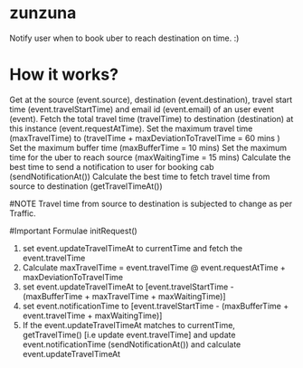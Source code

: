 # zunzuna
Notify user when to book uber to reach destination on time. :)

# How it works?
Get at the source (event.source), destination (event.destination), travel start time (event.travelStartTime) and email id (event.email) of an user event (event).
Fetch the total travel time (travelTime) to destination (destination) at this instance (event.requestAtTime).
Set the maximum travel time (maxTravelTime) to (travelTime + maxDeviationToTravelTime = 60 mins )
Set the maximum buffer time (maxBufferTime = 10 mins)
Set the maximum time for the uber to reach source (maxWaitingTime = 15 mins) 
Calculate the best time to send a notification to user for booking cab (sendNotificationAt())
Calculate the best time to fetch travel time from source to destination (getTravelTimeAt())

#NOTE
Travel time from source to destination is subjected to change as per Traffic.

#Important Formulae
initRequest()
1. set event.updateTravelTimeAt to currentTime and fetch the event.travelTime
2. Calculate maxTravelTime = event.travelTime @ event.requestAtTime + maxDeviationToTravelTime
3. set event.updateTravelTimeAt to [event.travelStartTime - (maxBufferTime + maxTravelTime + maxWaitingTime)]
4. set event.notificationTime to [event.travelStartTime - (maxBufferTime + event.travelTime + maxWaitingTime)]
5. If the event.updateTravelTimeAt matches to currentTime, getTravelTime() [i.e update event.travelTime] and update event.notificationTime (sendNotificationAt()) and calculate event.updateTravelTimeAt


